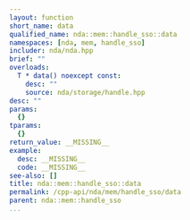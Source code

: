 ```yaml
---
layout: function
short_name: data
qualified_name: nda::mem::handle_sso::data
namespaces: [nda, mem, handle_sso]
includer: nda/nda.hpp
brief: ""
overloads:
  T * data() noexcept const:
    desc: ""
    source: nda/storage/handle.hpp
desc: ""
params:
  {}
tparams:
  {}
return_value: __MISSING__
example:
  desc: __MISSING__
  code: __MISSING__
see-also: []
title: nda::mem::handle_sso::data
permalink: /cpp-api/nda/mem/handle_sso/data
parent: nda::mem::handle_sso
...
```


